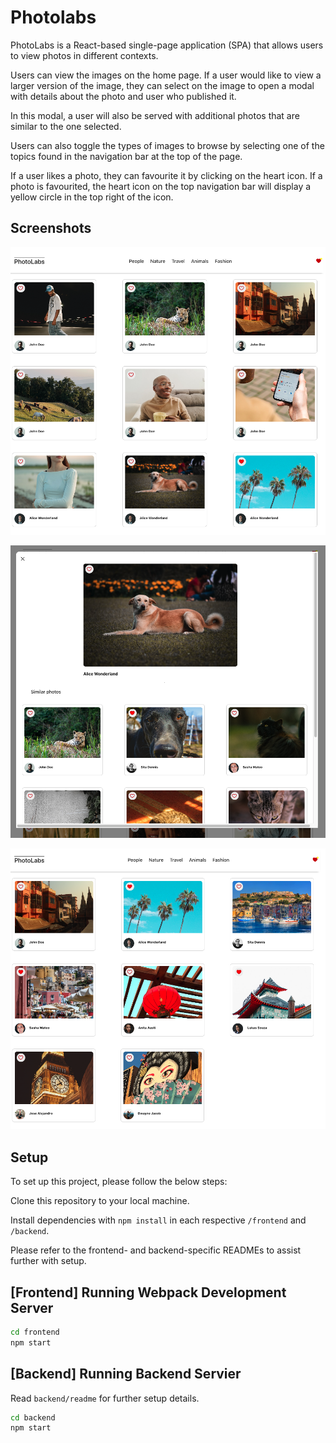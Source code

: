 # Photolabs
PhotoLabs is a React-based single-page application (SPA) that allows users to view photos in different contexts.

Users can view the images on the home page. If a user would like to view a larger version of the image, they can select on the image to open a modal with details about the photo and user who published it.

In this modal, a user will also be served with additional photos that are similar to the one selected.

Users can also toggle the types of images to browse by selecting one of the topics found in the navigation bar at the top of the page.

If a user likes a photo, they can favourite it by clicking on the heart icon. If a photo is favourited, the heart icon on the top navigation bar will display a yellow circle in the top right of the icon. 

## Screenshots

!["Home page of application with all images visible."](https://github.com/adkmcphee/photolabs/blob/main/docs/photolabs-homepage.png)

!["A good boy being showin in modal view."](https://github.com/adkmcphee/photolabs/blob/main/docs/photolabs-modalView.png)

!["Page showing only travel-related images."](https://github.com/adkmcphee/photolabs/blob/main/docs/photolabs-travel-page.png)

## Setup
To set up this project, please follow the below steps:

Clone this repository to your local machine.

Install dependencies with `npm install` in each respective `/frontend` and `/backend`.

Please refer to the frontend- and backend-specific READMEs to assist further with setup. 

## [Frontend] Running Webpack Development Server

```sh
cd frontend
npm start
```

## [Backend] Running Backend Servier

Read `backend/readme` for further setup details.

```sh
cd backend
npm start
```
